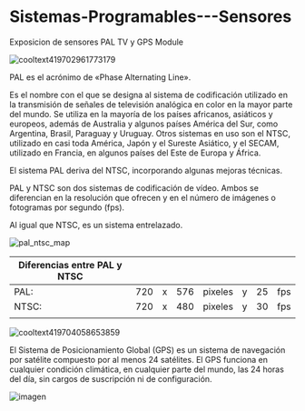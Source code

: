 # Sistemas-Programables---Sensores
Exposicion de sensores  PAL TV y GPS Module

![cooltext419702961773179](https://user-images.githubusercontent.com/71404620/191367333-fd66e8dd-25f1-4845-a7dd-9e97fff40ef5.png)

PAL es el acrónimo de «Phase Alternating Line».

Es el nombre con el que se designa al sistema de codificación utilizado en la transmisión de señales de televisión analógica en color en la mayor parte del mundo. Se utiliza en la mayoría de los países africanos, asiáticos y europeos, además de Australia y algunos países América del Sur, como Argentina, Brasil, Paraguay y Uruguay. Otros sistemas en uso son el NTSC, utilizado en casi toda América, Japón y el Sureste Asiático, y el SECAM, utilizado en Francia, en algunos países del Este de Europa y África. 

El sistema PAL deriva del NTSC, incorporando algunas mejoras técnicas. 

PAL y NTSC son dos sistemas de codificación de vídeo. Ambos se diferencian en la resolución que ofrecen y en el número de imágenes o fotogramas por segundo (fps).

Al igual que NTSC, es un sistema entrelazado.

![pal_ntsc_map](https://user-images.githubusercontent.com/71404620/191367626-f023debb-8c62-40b1-ad0c-c7445553331e.jpg)


| **Diferencias entre PAL y NTSC** |  |  |  |  |  |  |  |
|---|---|---|---|---|---|---|---|
| PAL: | 720 | x | 576 | pixeles | y | 25 | fps |
| NTSC: | 720 | x | 480 | pixeles | y | 30 | fps |
|  |  |  |  |  |  |  |  |




![cooltext419704058653859](https://user-images.githubusercontent.com/71404620/191369763-6c60da51-9a90-4862-a02b-b20a09440e19.png)

El Sistema de Posicionamiento Global (GPS) es un sistema de navegación por satélite compuesto por al menos 24 satélites. El GPS funciona en cualquier condición climática, en cualquier parte del mundo, las 24 horas del día, sin cargos de suscripción ni de configuración.


![imagen](https://user-images.githubusercontent.com/71404620/191583668-e1fd0429-a73d-45aa-ae44-469e7f01f594.png)

